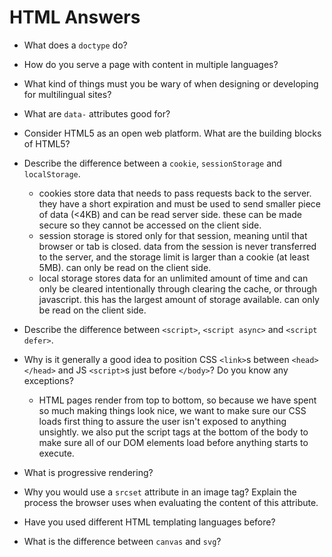 # HTML Answers


* What does a `doctype` do?
* How do you serve a page with content in multiple languages?
* What kind of things must you be wary of when designing or developing for multilingual sites?
* What are `data-` attributes good for?
* Consider HTML5 as an open web platform. What are the building blocks of HTML5?
* Describe the difference between a `cookie`, `sessionStorage` and `localStorage`.
     - cookies store data that needs to pass requests back to the server. they have a short expiration and must be used to
        send smaller piece of data (<4KB) and can be read server side. these can be made secure so they cannot be accessed
        on the client side. 
     - session storage is stored only for that session, meaning until that browser or tab is closed. data from the session
        is never transferred to the server, and the storage limit is larger than a cookie (at least 5MB). can only be read on 
        the client side.
     - local storage stores data for an unlimited amount of time and can only be cleared intentionally through clearing the 
        cache, or through javascript. this has the largest amount of storage available. can only be read on the client side.

* Describe the difference between `<script>`, `<script async>` and `<script defer>`.
* Why is it generally a good idea to position CSS `<link>`s between `<head></head>` and JS `<script>`s just before `</body>`? 
Do you know any exceptions?
    - HTML pages render from top to bottom, so because we have spent so much making things look nice, we want to make sure 
    our CSS loads first thing to assure the user isn't exposed to anything unsightly. we also put the script tags at the 
    bottom of the body to make sure all of our DOM elements load before anything starts to execute.
* What is progressive rendering?
* Why you would use a `srcset` attribute in an image tag? Explain the process the browser uses when evaluating the 
content of this attribute.
* Have you used different HTML templating languages before?
* What is the difference between `canvas` and `svg`?
